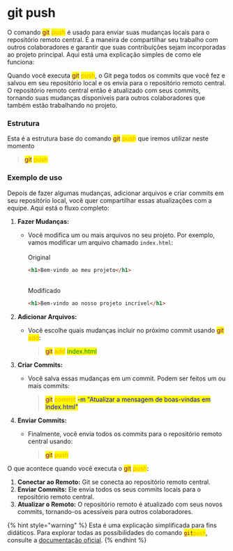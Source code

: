 # git push

O comando <mark style="color:purple;">git</mark> <mark style="color:orange;">push</mark> é usado para enviar suas mudanças locais para o repositório remoto central. É a maneira de compartilhar seu trabalho com outros colaboradores e garantir que suas contribuições sejam incorporadas ao projeto principal. Aqui está uma explicação simples de como ele funciona:

Quando você executa <mark style="color:purple;">git</mark> <mark style="color:orange;">push</mark>, o Git pega todos os commits que você fez e salvou em seu repositório local e os envia para o repositório remoto central. O repositório remoto central então é atualizado com seus commits, tornando suas mudanças disponíveis para outros colaboradores que também estão trabalhando no projeto.

### Estrutura

Esta é a estrutura base do comando <mark style="color:purple;">git</mark> <mark style="color:orange;">push</mark> que iremos utilizar neste momento

> <mark style="color:purple;">git</mark> <mark style="color:orange;">push</mark>

### **Exemplo de uso**

Depois de fazer algumas mudanças, adicionar arquivos e criar commits em seu repositório local, você quer compartilhar essas atualizações com a equipe. Aqui está o fluxo completo:

1. **Fazer Mudanças:**
   *   Você modifica um ou mais arquivos no seu projeto. Por exemplo, vamos modificar um arquivo chamado `index.html`:\
       \
       Original

       ```html
       <h1>Bem-vindo ao meu projeto</h1>
       ```

       \
       Modificado

       ```html
       <h1>Bem-vindo ao nosso projeto incrível</h1>
       ```
2. **Adicionar Arquivos:**
   *   Você escolhe quais mudanças incluir no próximo commit usando  <mark style="color:purple;">git</mark> <mark style="color:orange;">add</mark>:

       > <mark style="color:purple;">git</mark> <mark style="color:orange;">add</mark> <mark style="color:green;">index.html</mark>
3. **Criar Commits:**
   *   Você salva essas mudanças em um commit. Podem ser feitos um ou mais commits:

       > <mark style="color:purple;">git</mark> <mark style="color:orange;">commit</mark> <mark style="color:blue;">-m "Atualizar a mensagem de boas-vindas em index.html"</mark>
4. **Enviar Commits:**
   *   Finalmente, você envia todos os commits para o repositório remoto central usando:

       > <mark style="color:purple;">git</mark> <mark style="color:orange;">push</mark>

O que acontece quando você executa o <mark style="color:purple;">git</mark> <mark style="color:orange;">push</mark>:

1. **Conectar ao Remoto:** Git se conecta ao repositório remoto central.
2. **Enviar Commits:** Ele envia todos os seus commits locais para o repositório remoto central.
3. **Atualizar o Remoto:** O repositório remoto é atualizado com seus novos commits, tornando-os acessíveis para outros colaboradores.

{% hint style="warning" %}
Esta é uma explicação simplificada para fins didáticos. Para explorar todas as possibilidades do comando <mark style="color:purple;">`git`</mark><mark style="color:orange;">`push`</mark>, consulte a [documentação oficial](https://git-scm.com/docs/git-push/pt\_BR).
{% endhint %}
